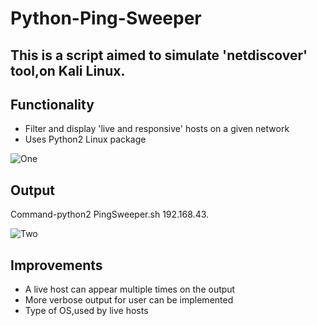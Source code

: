 # Python-Ping-Sweeper

## This is a script aimed to simulate 'netdiscover' tool,on Kali Linux.

## Functionality
- Filter and display 'live and responsive' hosts on a given network
- Uses Python2 Linux package

![One](https://user-images.githubusercontent.com/77625109/123983676-af7ce900-d9e1-11eb-9e7b-1b6d466bdd16.jpg)

## Output
Command-python2 PingSweeper.sh 192.168.43.

![Two](https://user-images.githubusercontent.com/77625109/123984450-434eb500-d9e2-11eb-9292-aa941a16132a.jpg)

## Improvements
- A live host can appear multiple times on the output
- More verbose output for user can be implemented
- Type of OS,used by live hosts
